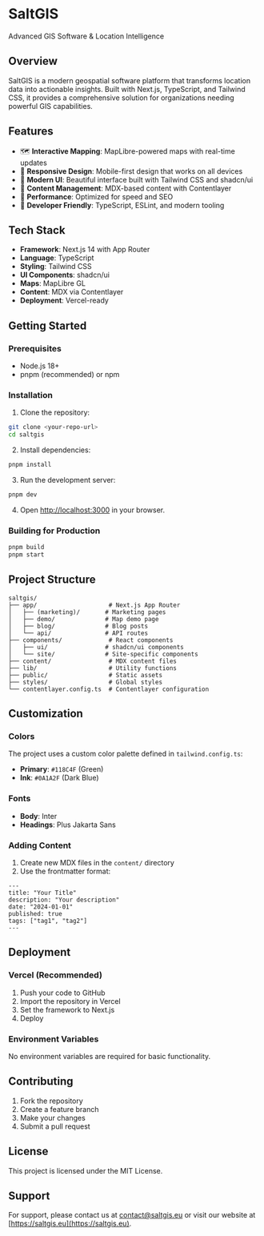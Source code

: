 # SaltGIS

Advanced GIS Software & Location Intelligence

## Overview

SaltGIS is a modern geospatial software platform that transforms location data into actionable insights. Built with Next.js, TypeScript, and Tailwind CSS, it provides a comprehensive solution for organizations needing powerful GIS capabilities.

## Features

- 🗺️ **Interactive Mapping**: MapLibre-powered maps with real-time updates
- 📱 **Responsive Design**: Mobile-first design that works on all devices
- 🎨 **Modern UI**: Beautiful interface built with Tailwind CSS and shadcn/ui
- 📝 **Content Management**: MDX-based content with Contentlayer
- 🚀 **Performance**: Optimized for speed and SEO
- 🔧 **Developer Friendly**: TypeScript, ESLint, and modern tooling

## Tech Stack

- **Framework**: Next.js 14 with App Router
- **Language**: TypeScript
- **Styling**: Tailwind CSS
- **UI Components**: shadcn/ui
- **Maps**: MapLibre GL
- **Content**: MDX via Contentlayer
- **Deployment**: Vercel-ready

## Getting Started

### Prerequisites

- Node.js 18+ 
- pnpm (recommended) or npm

### Installation

1. Clone the repository:
```bash
git clone <your-repo-url>
cd saltgis
```

2. Install dependencies:
```bash
pnpm install
```

3. Run the development server:
```bash
pnpm dev
```

4. Open [http://localhost:3000](http://localhost:3000) in your browser.

### Building for Production

```bash
pnpm build
pnpm start
```

## Project Structure

```
saltgis/
├── app/                    # Next.js App Router
│   ├── (marketing)/       # Marketing pages
│   ├── demo/              # Map demo page
│   ├── blog/              # Blog posts
│   └── api/               # API routes
├── components/             # React components
│   ├── ui/                # shadcn/ui components
│   └── site/              # Site-specific components
├── content/                # MDX content files
├── lib/                    # Utility functions
├── public/                 # Static assets
├── styles/                 # Global styles
└── contentlayer.config.ts  # Contentlayer configuration
```

## Customization

### Colors

The project uses a custom color palette defined in `tailwind.config.ts`:

- **Primary**: `#118C4F` (Green)
- **Ink**: `#0A1A2F` (Dark Blue)

### Fonts

- **Body**: Inter
- **Headings**: Plus Jakarta Sans

### Adding Content

1. Create new MDX files in the `content/` directory
2. Use the frontmatter format:
```mdx
---
title: "Your Title"
description: "Your description"
date: "2024-01-01"
published: true
tags: ["tag1", "tag2"]
---
```

## Deployment

### Vercel (Recommended)

1. Push your code to GitHub
2. Import the repository in Vercel
3. Set the framework to Next.js
4. Deploy

### Environment Variables

No environment variables are required for basic functionality.

## Contributing

1. Fork the repository
2. Create a feature branch
3. Make your changes
4. Submit a pull request

## License

This project is licensed under the MIT License.

## Support

For support, please contact us at [contact@saltgis.eu](mailto:contact@saltgis.eu) or visit our website at [https://saltgis.eu](https://saltgis.eu). 